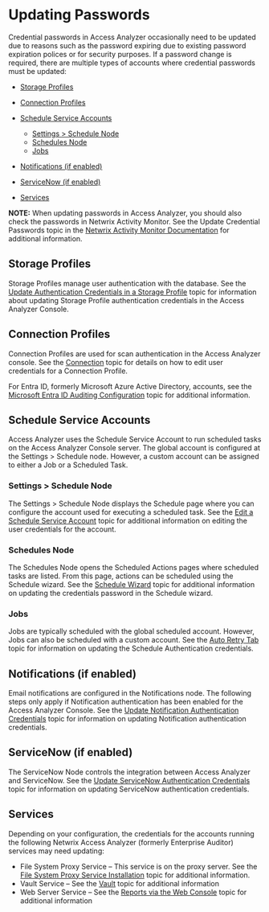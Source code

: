 # Updating Passwords

Credential passwords in Access Analyzer occasionally need to be updated due to reasons such as the
password expiring due to existing password expiration polices or for security purposes. If a
password change is required, there are multiple types of accounts where credential passwords must be
updated:

- [Storage Profiles](#storage-profiles)
- [Connection Profiles ](#connection-profiles)
- [Schedule Service Accounts ](#schedule-service-accounts)

  - [Settings > Schedule Node](#settings-schedule-node)
  - [Schedules Node](#schedules-node)
  - [Jobs](#jobs)

- [Notifications (if enabled)](#notifications-if-enabled)
- [ServiceNow (if enabled)](#servicenow-if-enabled)
- [Services](#services)

**NOTE:** When updating passwords in Access Analyzer, you should also check the passwords in Netwrix
Activity Monitor. See the Update Credential Passwords topic in the
[Netwrix Activity Monitor Documentation](https://helpcenter.netwrix.com/category/activitymonitor)
for additional information.

## Storage Profiles

Storage Profiles manage user authentication with the database. See the
[Update Authentication Credentials in a Storage Profile](/docs/accessanalyzer/12.0/administration/settings/storage/updateauth.md) topic
for information about updating Storage Profile authentication credentials in the Access Analyzer
Console.

## Connection Profiles

Connection Profiles are used for scan authentication in the Access Analyzer console. See the
[Connection](/docs/accessanalyzer/12.0/administration/settings/connection/overview.md) topic for details on how to edit user credentials
for a Connection Profile.

For Entra ID, formerly Microsoft Azure Active Directory, accounts, see the
[Microsoft Entra ID Auditing Configuration](/docs/accessanalyzer/12.0/configuration/data-sources/entraid/access.md) topic for additional
information.

## Schedule Service Accounts

Access Analyzer uses the Schedule Service Account to run scheduled tasks on the Access Analyzer
Console server. The global account is configured at the Settings > Schedule node. However, a custom
account can be assigned to either a Job or a Scheduled Task.

### Settings > Schedule Node

The Settings > Schedule Node displays the Schedule page where you can configure the account used for
executing a scheduled task. See the
[Edit a Schedule Service Account](/docs/accessanalyzer/12.0/administration/settings/schedule.md#edit-a-schedule-service-account) topic for
additional information on editing the user credentials for the account.

### Schedules Node

The Schedules Node opens the Scheduled Actions pages where scheduled tasks are listed. From this
page, actions can be scheduled using the Schedule wizard. See the
[Schedule Wizard](/docs/accessanalyzer/12.0/administration/schedule/wizard.md) topic for additional information on updating the
credentials password in the Schedule wizard.

### Jobs

Jobs are typically scheduled with the global scheduled account. However, Jobs can also be scheduled
with a custom account. See the [Auto Retry Tab](/docs/accessanalyzer/12.0/administration/jobs/job/properties/autoretry.md) topic for
information on updating the Schedule Authentication credentials.

## Notifications (if enabled)

Email notifications are configured in the Notifications node. The following steps only apply if
Notification authentication has been enabled for the Access Analyzer Console. See the
[Update Notification Authentication Credentials](/docs/accessanalyzer/12.0/administration/settings/notification.md#update-notification-authentication-credentials)
topic for information on updating Notification authentication credentials.

## ServiceNow (if enabled)

The ServiceNow Node controls the integration between Access Analyzer and ServiceNow. See the
[Update ServiceNow Authentication Credentials](/docs/accessanalyzer/12.0/administration/settings/servicenow.md#update-servicenow-authentication-credentials)
topic for information on updating ServiceNow authentication credentials.

## Services

Depending on your configuration, the credentials for the accounts running the following Netwrix
Access Analyzer (formerly Enterprise Auditor) services may need updating:

- File System Proxy Service – This service is on the proxy server. See the
  [File System Proxy Service Installation](/docs/accessanalyzer/12.0/installation/filesystemproxy/wizard.md) topic for
  additional information.
- Vault Service – See the [Vault](/docs/accessanalyzer/12.0/administration/settings/application/vault.md) topic for additional information
- Web Server Service – See the
  [Reports via the Web Console](/docs/accessanalyzer/12.0/installation/application/reports/overview.md) topic for additional
  information
